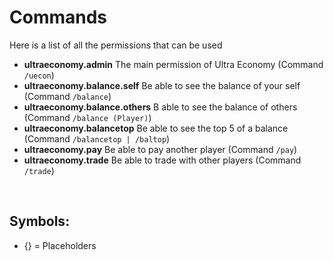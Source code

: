 # Commands
Here is a list of all the permissions that can be used
<br>

* **ultraeconomy.admin** The main permission of Ultra Economy
  (Command ``/uecon``)
* **ultraeconomy.balance.self** Be able to see the balance of your self
  (Command ``/balance``)
* **ultraeconomy.balance.others** B able to see the balance of others
  (Command ``/balance (Player)``)
* **ultraeconomy.balancetop** Be able to see the top 5 of a balance
  (Command ``/balancetop | /baltop``)
* **ultraeconomy.pay** Be able to pay another player
  (Command ``/pay``)
* **ultraeconomy.trade** Be able to trade with other players
  (Command ``/trade``)
<br>

## Symbols:
 - {} = Placeholders
